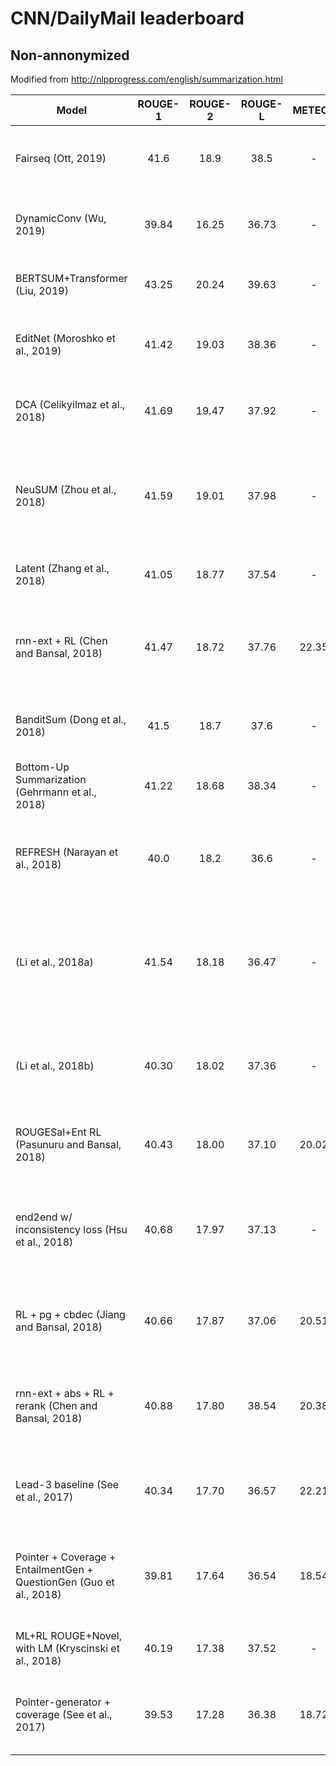 # CNN/DailyMail leaderboard

## Non-annonymized

Modified from http://nlpprogress.com/english/summarization.html

| Model           | ROUGE-1 | ROUGE-2 | ROUGE-L | METEOR | Paper / Source | Code |
| --------------- | :-----: | :-----: | :-----: | :----: | -------------- | ---- |
| Fairseq (Ott, 2019) | 41.6 | 18.9 | 38.5 | - | [FAIRSEQ: A Fast, Extensible Toolkit for Sequence Modeling](https://arxiv.org/pdf/1904.01038.pdf) | [Official](https://github.com/pytorch/fairseq) |
| DynamicConv (Wu, 2019) | 39.84 | 16.25 | 36.73 | - | [Pay less attention with lightweight and dynamic convolutions](https://openreview.net/pdf?id=SkVhlh09tX) | [Official](https://github.com/pytorch/fairseq/blob/master/examples/pay_less_attention_paper/README.md) |
| BERTSUM+Transformer (Liu, 2019) | 43.25 | 20.24 | 39.63 | - | [Fine-tune BERT for Extractive Summarization](https://arxiv.org/pdf/1903.10318.pdf) | [Official](https://github.com/nlpyang/BertSum) |
| EditNet (Moroshko et al., 2019) | 41.42 | 19.03 | 38.36 | - | [An Editorial Network For Enhanced Document Summarization](https://arxiv.org/pdf/1902.10360.pdf) | |
| DCA (Celikyilmaz et al., 2018) | 41.69 | 19.47 | 37.92 | - | [Deep Communicating Agents for Abstractive Summarization](http://aclweb.org/anthology/N18-1150) | |
| NeuSUM (Zhou et al., 2018) | 41.59 | 19.01 | 37.98 | - | [Neural Document Summarization by Jointly Learning to Score and Select Sentences](http://aclweb.org/anthology/P18-1061) | [Official](https://github.com/magic282/NeuSum) |
| Latent (Zhang et al., 2018) | 41.05 | 18.77 | 37.54 | - | [Neural Latent Extractive Document Summarization](http://aclweb.org/anthology/D18-1088) | | 
| rnn-ext + RL (Chen and Bansal, 2018) | 41.47 | 18.72 | 37.76 | 22.35 | [Fast Abstractive Summarization with Reinforce-Selected Sentence Rewriting](http://aclweb.org/anthology/P18-1061) | [Official](https://github.com/chenrocks/fast_abs_rl) |
| BanditSum (Dong et al., 2018) | 41.5 | 18.7 | 37.6 | - | [BANDITSUM: Extractive Summarization as a Contextual Bandit](http://aclweb.org/anthology/D18-1208) | |
| Bottom-Up Summarization (Gehrmann et al., 2018) | 41.22 | 18.68 | 38.34 | - | [Bottom-Up Abstractive Summarization](https://arxiv.org/abs/1808.10792) | [Official](https://github.com/sebastianGehrmann/bottom-up-summary) |
| REFRESH (Narayan et al., 2018) | 40.0 | 18.2 | 36.6 | - | [Ranking Sentences for Extractive Summarization with Reinforcement Learning](http://aclweb.org/anthology/N18-1158) | [Official](https://github.com/EdinburghNLP/Refresh) |
| (Li et al., 2018a) | 41.54 | 18.18 | 36.47 | - | [Improving Neural Abstractive Document Summarization with Explicit Information Selection Modeling](http://aclweb.org/anthology/D18-1205) | |
| (Li et al., 2018b) | 40.30 | 18.02 | 37.36 | - | [Improving Neural Abstractive Document Summarization with Structural Regularization](http://aclweb.org/anthology/D18-1441) | |
| ROUGESal+Ent RL (Pasunuru and Bansal, 2018) | 40.43 | 18.00 | 37.10 | 20.02 | [Multi-Reward Reinforced Summarization with Saliency and Entailment](http://aclweb.org/anthology/N18-2102) | |
| end2end w/ inconsistency loss (Hsu et al., 2018) | 40.68 | 17.97 | 37.13 | - | [A Unified Model for Extractive and Abstractive Summarization using Inconsistency Loss](http://aclweb.org/anthology/P18-1013) | |
| RL + pg + cbdec (Jiang and Bansal, 2018) | 40.66 | 17.87 | 37.06 | 20.51 | [Closed-Book Training to Improve Summarization Encoder Memory](http://aclweb.org/anthology/D18-1440) | |
| rnn-ext + abs + RL + rerank (Chen and Bansal, 2018) | 40.88 | 17.80 | 38.54 | 20.38 | [Fast Abstractive Summarization with Reinforce-Selected Sentence Rewriting](http://aclweb.org/anthology/P18-1061) | [Official](https://github.com/chenrocks/fast_abs_rl) |
| Lead-3 baseline (See et al., 2017) | 40.34 | 17.70 | 36.57 | 22.21 | [Get To The Point: Summarization with Pointer-Generator Networks](http://aclweb.org/anthology/P17-1099) | [Official](https://github.com/abisee/pointer-generator) |
| Pointer + Coverage + EntailmentGen + QuestionGen (Guo et al., 2018) | 39.81 | 17.64 | 36.54 | 18.54 | [Soft Layer-Specific Multi-Task Summarization with Entailment and Question Generation](http://aclweb.org/anthology/P18-1064) | |
| ML+RL ROUGE+Novel, with LM (Kryscinski et al., 2018) | 40.19 | 17.38 | 37.52 | - | [Improving Abstraction in Text Summarization](http://aclweb.org/anthology/D18-1207) | |
| Pointer-generator + coverage (See et al., 2017) | 39.53 | 17.28 | 36.38 | 18.72 | [Get To The Point: Summarization with Pointer-Generator Networks](http://aclweb.org/anthology/P17-1099) | [Official](https://github.com/abisee/pointer-generator) |


